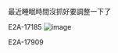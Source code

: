 最近睡眠時間沒抓好要調整一下了

E2A-17185
![image](https://user-images.githubusercontent.com/46659635/216221552-8e1521d7-30b3-4c6a-9825-2de16b04d35d.png)

E2A-17909


